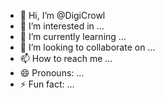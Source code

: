 - 👋 Hi, I’m @DigiCrowl
- 👀 I’m interested in ...
- 🌱 I’m currently learning ...
- 💞️ I’m looking to collaborate on ...
- 📫 How to reach me ...
- 😄 Pronouns: ...
- ⚡ Fun fact: ...

<!---
DigiCrowl/DigiCrowl is a ✨ special ✨ repository because its `README.md` (this file) appears on your GitHub profile.
You can click the Preview link to take a look at your changes.
--->
